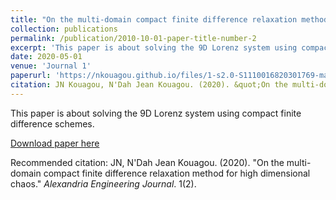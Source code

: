 ```yaml
---
title: "On the multi-domain compact finite difference relaxation method for high dimensional chaos"
collection: publications
permalink: /publication/2010-10-01-paper-title-number-2
excerpt: 'This paper is about solving the 9D Lorenz system using compact finite difference schemes.'
date: 2020-05-01
venue: 'Journal 1'
paperurl: 'https://nkouagou.github.io/files/1-s2.0-S1110016820301769-main.pdf'
citation: JN Kouagou, N'Dah Jean Kouagou. (2020). &quot;On the multi-domain compact finite difference relaxation method for high dimensional chaos.&quot; <i>Alexandria Engineering Journal</i>. 1(2).'
---
```

This paper is about solving the 9D Lorenz system using compact finite difference schemes.

[Download paper here](https://nkouagou.github.io/files/1-s2.0-S1110016820301769-main.pdf)

Recommended citation: JN, N'Dah Jean Kouagou. (2020). "On the multi-domain compact finite difference relaxation method for high dimensional chaos." <i>Alexandria Engineering Journal</i>. 1(2).
